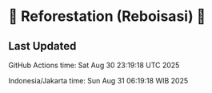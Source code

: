 
# 🌳 Reforestation (Reboisasi) 🌲

## Last Updated

GitHub Actions time: Sat Aug 30 23:19:18 UTC 2025

Indonesia/Jakarta time: Sun Aug 31 06:19:18 WIB 2025

